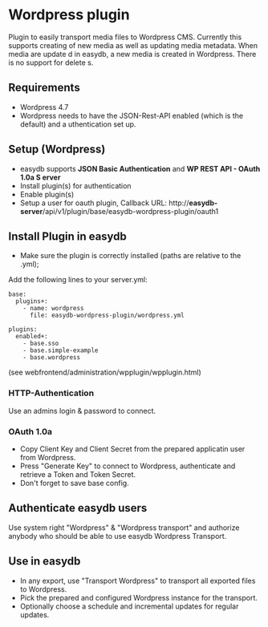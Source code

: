# Wordpress plugin

Plugin to easily transport media files to Wordpress CMS. Currently this supports
 creating of new media as well as updating media metadata. When media are update
d in easydb, a new media is created in Wordpress. There is no support for delete
s.

## Requirements

* Wordpress 4.7
* Wordpress needs to have the JSON-Rest-API enabled (which is the default) and a
uthentication set up.

## Setup (Wordpress)

* easydb supports **JSON Basic Authentication** and **WP REST API - OAuth 1.0a S
erver**
 * Install plugin(s) for authentication
 * Enable plugin(s)
 * Setup a user for oauth plugin, Callback URL: http://**easydb-server**/api/v1/plugin/base/easydb-wordpress-plugin/oauth1

## Install Plugin in easydb

* Make sure the plugin is correctly installed (paths are relative to the .yml);

Add the following lines to your server.yml:

```
base:
  plugins+:
    - name: wordpress
      file: easydb-wordpress-plugin/wordpress.yml

plugins:
  enabled+:
    - base.sso
    - base.simple-example
    - base.wordpress
```

(see webfrontend/administration/wpplugin/wpplugin.html)

### HTTP-Authentication

Use an admins login & password to connect.

### OAuth 1.0a

* Copy Client Key and Client Secret from the prepared applicatin user from Wordpress.
* Press "Generate Key" to connect to Wordpress, authenticate and retrieve a Token and Token Secret.
* Don't forget to save base config.

## Authenticate easydb users

Use system right "Wordpress" & "Wordpress transport" and authorize anybody who should be able to use easydb Wordpress Transport.

## Use in easydb

* In any export, use "Transport Wordpress" to transport all exported files to Wordpress.
* Pick the prepared and configured Wordpress instance for the transport.
* Optionally choose a schedule and incremental updates for regular updates.
